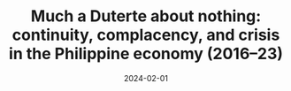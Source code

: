 ---
title: "Much a Duterte about nothing: continuity, complacency, and crisis in the Philippine economy (2016–23)"
collection: publications
category: chapters
permalink: /publications/2024_gcf
date: 2024-02-01
venue: 'Games, changes, and fears: the Philippines from Duterte to Marcos'
paperurl: 'https://bookshop.iseas.edu.sg/publication/7900'
citation: 'Punongbayan, J.C.B. (2024). &quot;Much a Duterte about nothing: continuity, complacency, and crisis in the Philippine economy (2016–23)&quot; in A. Arugay and J. Encinas-Franco (eds.)  <i>Games, changes, and fears: the Philippines from Duterte to Marcos</i>. Singapore: ISEAS Yusof-Ishak Institute.'
---